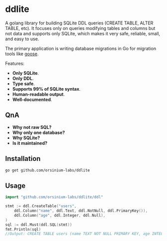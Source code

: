# ddlite

A golang library for building SQLite DDL queries (CREATE TABLE, ALTER TABLE, etc). It focuses only on queries modifying tables and columns but not data and supports only SQLite, which makes it very safe, reliable, small, and easy to use.

The primary application is writing database migrations in Go for migration tools like [goose](https://github.com/pressly/goose).

Features:

* **Only SQLite**.
* **Only DDL**.
* **Type safe**.
* **Supports 99% of SQLite syntax**.
* **Human-readable output**.
* **Well-documented**.

## QnA

* **Why not raw SQL?**
* **Why only one database?**
* **Why SQLite?**
* **Is it maintained?**

## Installation

```bash
go get github.com/orsinium-labs/ddlite
```

## Usage

```go
import "github.com/orsinium-labs/ddlite/ddl"

stmt := ddl.CreateTable("users",
    ddl.Column("name", ddl.Text, ddl.NotNull, ddl.PrimaryKey()),
    ddl.Column("age", ddl.Integer, ddl.Null),
)
sql := ddl.Must(ddl.SQL(stmt))
fmt.Println(sql)
//Output: CREATE TABLE users (name TEXT NOT NULL PRIMARY KEY, age INTEGER)
```
